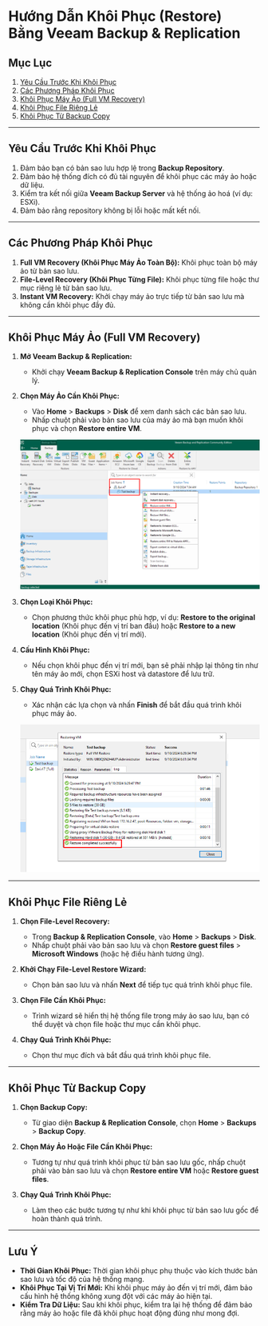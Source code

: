 # Hướng Dẫn Khôi Phục (Restore) Bằng Veeam Backup & Replication

## Mục Lục
1. [Yêu Cầu Trước Khi Khôi Phục](#yêu-cầu-trước-khi-khôi-phục)
2. [Các Phương Pháp Khôi Phục](#các-phương-pháp-khôi-phục)
3. [Khôi Phục Máy Ảo (Full VM Recovery)](#khôi-phục-máy-ảo-full-vm-recovery)
4. [Khôi Phục File Riêng Lẻ](#khôi-phục-file-riêng-lẻ)
5. [Khôi Phục Từ Backup Copy](#khôi-phục-từ-backup-copy)

---

## Yêu Cầu Trước Khi Khôi Phục

1. Đảm bảo bạn có bản sao lưu hợp lệ trong **Backup Repository**.
2. Đảm bảo hệ thống đích có đủ tài nguyên để khôi phục các máy ảo hoặc dữ liệu.
3. Kiểm tra kết nối giữa **Veeam Backup Server** và hệ thống ảo hoá (ví dụ: ESXi).
4. Đảm bảo rằng repository không bị lỗi hoặc mất kết nối.

---

## Các Phương Pháp Khôi Phục

1. **Full VM Recovery (Khôi Phục Máy Ảo Toàn Bộ):** Khôi phục toàn bộ máy ảo từ bản sao lưu.
2. **File-Level Recovery (Khôi Phục Từng File):** Khôi phục từng file hoặc thư mục riêng lẻ từ bản sao lưu.
3. **Instant VM Recovery:** Khởi chạy máy ảo trực tiếp từ bản sao lưu mà không cần khôi phục đầy đủ.

---

## Khôi Phục Máy Ảo (Full VM Recovery)

1. **Mở Veeam Backup & Replication:**
   - Khởi chạy **Veeam Backup & Replication Console** trên máy chủ quản lý.

2. **Chọn Máy Ảo Cần Khôi Phục:**
   - Vào **Home** > **Backups** > **Disk** để xem danh sách các bản sao lưu.
   - Nhấp chuột phải vào bản sao lưu của máy ảo mà bạn muốn khôi phục và chọn **Restore entire VM**.

   ![Chọn máy ảo để khôi phục](https://github.com/cuongnvvietis/NhanHoa/blob/main/Docs/Esxi/Picture/Veem/Screenshot_88.png)

3. **Chọn Loại Khôi Phục:**
   - Chọn phương thức khôi phục phù hợp, ví dụ: **Restore to the original location** (Khôi phục đến vị trí ban đầu) hoặc **Restore to a new location** (Khôi phục đến vị trí mới).

4. **Cấu Hình Khôi Phục:**
   - Nếu chọn khôi phục đến vị trí mới, bạn sẽ phải nhập lại thông tin như tên máy ảo mới, chọn ESXi host và datastore để lưu trữ.

5. **Chạy Quá Trình Khôi Phục:**
   - Xác nhận các lựa chọn và nhấn **Finish** để bắt đầu quá trình khôi phục máy ảo.

   ![Hình ảnh quá trình khôi phục](https://github.com/cuongnvvietis/NhanHoa/blob/main/Docs/Esxi/Picture/Veem/Screenshot_86.png)

---

## Khôi Phục File Riêng Lẻ

1. **Chọn File-Level Recovery:**
   - Trong **Backup & Replication Console**, vào **Home** > **Backups** > **Disk**.
   - Nhấp chuột phải vào bản sao lưu và chọn **Restore guest files** > **Microsoft Windows** (hoặc hệ điều hành tương ứng).

2. **Khởi Chạy File-Level Restore Wizard:**
   - Chọn bản sao lưu và nhấn **Next** để tiếp tục quá trình khôi phục file.

3. **Chọn File Cần Khôi Phục:**
   - Trình wizard sẽ hiển thị hệ thống file trong máy ảo sao lưu, bạn có thể duyệt và chọn file hoặc thư mục cần khôi phục.

4. **Chạy Quá Trình Khôi Phục:**
   - Chọn thư mục đích và bắt đầu quá trình khôi phục file.

---

## Khôi Phục Từ Backup Copy

1. **Chọn Backup Copy:**
   - Từ giao diện **Backup & Replication Console**, chọn **Home** > **Backups** > **Backup Copy**.

2. **Chọn Máy Ảo Hoặc File Cần Khôi Phục:**
   - Tương tự như quá trình khôi phục từ bản sao lưu gốc, nhấp chuột phải vào bản sao lưu và chọn **Restore entire VM** hoặc **Restore guest files**.

3. **Chạy Quá Trình Khôi Phục:**
   - Làm theo các bước tương tự như khi khôi phục từ bản sao lưu gốc để hoàn thành quá trình.

---

## Lưu Ý

- **Thời Gian Khôi Phục:** Thời gian khôi phục phụ thuộc vào kích thước bản sao lưu và tốc độ của hệ thống mạng.
- **Khôi Phục Tại Vị Trí Mới:** Khi khôi phục máy ảo đến vị trí mới, đảm bảo cấu hình hệ thống không xung đột với các máy ảo hiện tại.
- **Kiểm Tra Dữ Liệu:** Sau khi khôi phục, kiểm tra lại hệ thống để đảm bảo rằng máy ảo hoặc file đã khôi phục hoạt động đúng như mong đợi.
